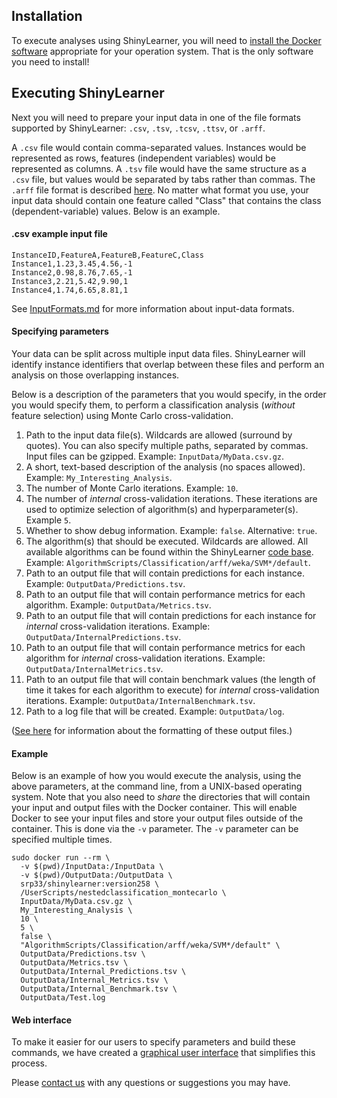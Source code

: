 ## Installation

To execute analyses using ShinyLearner, you will need to [install the Docker software](https://docs.docker.com/engine/installation) appropriate for your operation system. That is the only software you need to install!

## Executing ShinyLearner

Next you will need to prepare your input data in one of the file formats supported by ShinyLearner: ```.csv```, ```.tsv```, ```.tcsv```, ```.ttsv```, or ```.arff```.

A ```.csv``` file would contain comma-separated values. Instances would be represented as rows, features (independent variables) would be represented as columns. A ```.tsv``` file would have the same structure as a ```.csv``` file, but values would be separated by tabs rather than commas. The ```.arff``` file format is described [here](http://www.cs.waikato.ac.nz/ml/weka/arff.html). No matter what format you use, your input data should contain one feature called "Class" that contains the class (dependent-variable) values. Below is an example.

#### .csv example input file

```
InstanceID,FeatureA,FeatureB,FeatureC,Class
Instance1,1.23,3.45,4.56,-1
Instance2,0.98,8.76,7.65,-1
Instance3,2.21,5.42,9.90,1
Instance4,1.74,6.65,8.81,1
```

See [InputFormats.md](https://github.com/srp33/ShinyLearner/blob/master/InputFormats.md) for more information about input-data formats.

#### Specifying parameters

Your data can be split across multiple input data files. ShinyLearner will identify instance identifiers that overlap between these files and perform an analysis on those overlapping instances.

Below is a description of the parameters that you would specify, in the order you would specify them, to perform a classification analysis (*without* feature selection) using Monte Carlo cross-validation.

1. Path to the input data file(s). Wildcards are allowed (surround by quotes). You can also specify multiple paths, separated by commas. Input files can be gzipped. Example: ```InputData/MyData.csv.gz```.
2. A short, text-based description of the analysis (no spaces allowed). Example: ```My_Interesting_Analysis```.
3. The number of Monte Carlo iterations. Example: ```10```.
4. The number of *internal* cross-validation iterations. These iterations are used to optimize selection of algorithm(s) and hyperparameter(s). Example ```5```.
5. Whether to show debug information. Example: ```false```. Alternative: ```true```.
6. The algorithm(s) that should be executed. Wildcards are allowed. All available algorithms can be found within the ShinyLearner [code base](https://github.com/srp33/ShinyLearner/tree/master/AlgorithmScripts/Classification). Example: ```AlgorithmScripts/Classification/arff/weka/SVM*/default```.
7. Path to an output file that will contain predictions for each instance. Example: ```OutputData/Predictions.tsv```.
8. Path to an output file that will contain performance metrics for each algorithm. Example: ```OutputData/Metrics.tsv```.
9. Path to an output file that will contain predictions for each instance for *internal* cross-validation iterations. Example: ```OutputData/InternalPredictions.tsv```.
10. Path to an output file that will contain performance metrics for each algorithm for *internal* cross-validation iterations. Example: ```OutputData/InternalMetrics.tsv```.
11. Path to an output file that will contain benchmark values (the length of time it takes for each algorithm to execute) for *internal* cross-validation iterations. Example: ```OutputData/InternalBenchmark.tsv```.
12. Path to a log file that will be created. Example: ```OutputData/log```.

([See here](https://github.com/srp33/ShinyLearner/blob/master/OutputFiles.md) for information about the formatting of these output files.)

#### Example

Below is an example of how you would execute the analysis, using the above parameters, at the command line, from a UNIX-based operating system. Note that you also need to *share* the directories that will contain your input and output files with the Docker container. This will enable Docker to see your input files and store your output files outside of the container. This is done via the ```-v``` parameter. The ```-v``` parameter can be specified multiple times.

```
sudo docker run --rm \
  -v $(pwd)/InputData:/InputData \
  -v $(pwd)/OutputData:/OutputData \
  srp33/shinylearner:version258 \
  /UserScripts/nestedclassification_montecarlo \
  InputData/MyData.csv.gz \
  My_Interesting_Analysis \
  10 \
  5 \
  false \
  "AlgorithmScripts/Classification/arff/weka/SVM*/default" \
  OutputData/Predictions.tsv \
  OutputData/Metrics.tsv \
  OutputData/Internal_Predictions.tsv \
  OutputData/Internal_Metrics.tsv \
  OutputData/Internal_Benchmark.tsv \
  OutputData/Test.log
```

#### Web interface

To make it easier for our users to specify parameters and build these commands, we have created a [graphical user interface](http://shinylearner.byu.edu) that simplifies this process.

Please [contact us](https://github.com/srp33/ShinyLearner/blob/master/Contact.md) with any questions or suggestions you may have.
